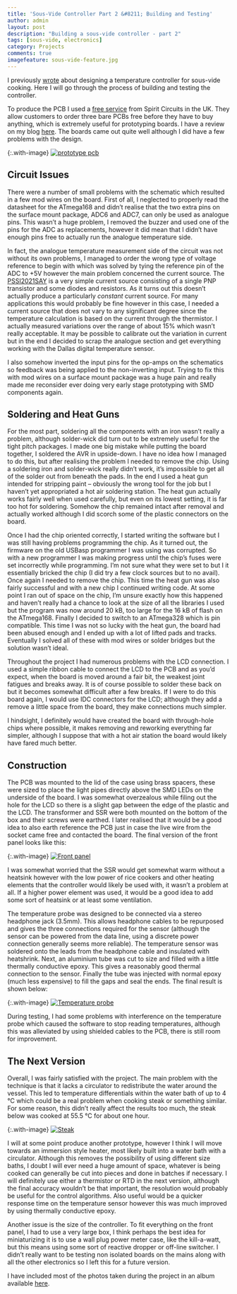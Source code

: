 ```yaml
---
title: 'Sous-Vide Controller Part 2 &#8211; Building and Testing'
author: admin
layout: post
description: "Building a sous-vide controller - part 2"
tags: [sous-vide, electronics]
category: Projects
comments: true
imagefeature: sous-vide-feature.jpg
---
```


I previously [wrote][1] about designing a temperature controller for sous-vide
cooking. Here I will go through the process of building and testing the
controller.

To produce the PCB I used a [free service][2] from Spirit Circuits in the UK. They allow customers to order three bare PCBs free before they have to buy anything, which is extremely useful for prototyping boards. I have a review on my blog [here][3]. The boards came out quite well although I did have a few problems with the design.

{:.with-image}
[![prototype pcb][10]][4]

## Circuit Issues

There were a number of small problems with the schematic which resulted in a few mod wires on the board. First of all, I neglected to properly read the datasheet for the ATmega168 and didn&#8217;t realise that the two extra pins on the surface mount package, ADC6 and ADC7, can only be used as analogue pins. This wasn&#8217;t a huge problem, I removed the buzzer and used one of the pins for the ADC as replacements, however it did mean that I didn&#8217;t have enough pins free to actually run the analogue temperature side.

In fact, the analogue temperature measurement side of the circuit was not without its own problems, I managed to order the wrong type of voltage reference to begin with which was solved by tying the reference pin of the ADC to +5V however the main problem concerned the current source. The [PSSI2021SAY][5] is a very simple current source consisting of a single PNP transistor and some diodes and resistors. As it turns out this doesn&#8217;t actually produce a particularly *constant* current source. For many applications this would probably be fine however in this case, I needed a current source that does not vary to any significant degree since the temperature calculation is based on the current through the thermistor. I actually measured variations over the range of about 15% which wasn&#8217;t really acceptable. It may be possible to calibrate out the variation in current but in the end I decided to scrap the analogue section and get everything working with the Dallas digital temperature sensor.

I also somehow inverted the input pins for the op-amps on the schematics so feedback was being applied to the non-inverting input. Trying to fix this with mod wires on a surface mount package was a huge pain and really made me reconsider ever doing very early stage prototyping with SMD components again.

## Soldering and Heat Guns

For the most part, soldering all the components with an iron wasn&#8217;t really a problem, although solder-wick did turn out to be extremely useful for the tight pitch packages. I made one big mistake while putting the board together, I soldered the AVR in upside-down. I have no idea how I managed to do this, but after realising the problem I needed to remove the chip. Using a soldering iron and solder-wick really didn&#8217;t work, it&#8217;s impossible to get all of the solder out from beneath the pads. In the end I used a heat gun intended for stripping paint &#8211; obviously the wrong tool for the job but I haven&#8217;t yet appropriated a hot air soldering station. The heat gun actually works fairly well when used carefully, but even on its lowest setting, it is far too hot for soldering. Somehow the chip remained intact after removal and actually worked although I did scorch some of the plastic connectors on the board.

Once I had the chip oriented correctly, I started writing the software but I was still having problems programming the chip. As it turned out, the firmware on the old USBasp programmer I was using was corrupted. So with a new programmer I was making progress until the chip&#8217;s fuses were set incorrectly while programming. I&#8217;m not sure what they were set to but I it essentially bricked the chip (I did try a few clock sources but to no avail). Once again I needed to remove the chip. This time the heat gun was also fairly successful and with a new chip I continued writing code. At some point I ran out of space on the chip, I&#8217;m unsure exactly how this happened and haven&#8217;t really had a chance to look at the size of all the libraries I used but the program was now around 20 kB, too large for the 16 kB of flash on the ATmega168. Finally I decided to switch to an ATmega328 which is pin compatible. This time I was not so lucky with the heat gun, the board had been abused enough and I ended up with a lot of lifted pads and tracks. Eventually I solved all of these with mod wires or solder bridges but the solution wasn&#8217;t ideal.

Throughout the project I had numerous problems with the LCD connection. I used a simple ribbon cable to connect the LCD to the PCB and as you&#8217;d expect, when the board is moved around a fair bit, the weakest joint fatigues and breaks away. It is of course possible to solder these back on but it becomes somewhat difficult after a few breaks. If I were to do this board again, I would use IDC connectors for the LCD; although they add a remove a little space from the board, they make connections much simpler.

I hindsight, I definitely would have created the board with through-hole chips where possible, it makes removing and reworking everything far simpler, although I suppose that with a hot air station the board would likely have fared much better.

## Construction

The PCB was mounted to the lid of the case using brass spacers, these were sized to place the light pipes directly above the SMD LEDs on the underside of the board. I was somewhat overzealous while filing out the hole for the LCD so there is a slight gap between the edge of the plastic and the LCD. The transformer and SSR were both mounted on the bottom of the box and their screws were earthed. I later realised that it would be a good idea to also earth reference the PCB just in case the live wire from the socket came free and contacted the board. The final version of the front panel looks like this:

{:.with-image}
[![Front panel][11]][6]

I was somewhat worried that the SSR would get somewhat warm without a heatsink however with the low power of rice cookers and other heating elements that the controller would likely be used with, it wasn&#8217;t a problem at all. If a higher power element was used, it would be a good idea to add some sort of heatsink or at least some ventilation.

The temperature probe was designed to be connected via a stereo headphone jack (3.5mm). This allows headphone cables to be repurposed and gives the three connections required for the sensor (although the sensor can be powered from the data line, using a discrete power connection generally seems more reliable). The temperature sensor was soldered onto the leads from the headphone cable and insulated with heatshrink. Next, an aluminium tube was cut to size and filled with a little thermally conductive epoxy. This gives a reasonably good thermal connection to the sensor. Finally the tube was injected with normal epoxy (much less expensive) to fill the gaps and seal the ends. The final result is shown below:

{:.with-image}
[![Temperature probe][12]][7]

During testing, I had some problems with interference on the temperature probe which caused the software to stop reading temperatures, although this was alleviated by using shielded cables to the PCB, there is still room for improvement.

## The Next Version

Overall, I was fairly satisfied with the project. The main problem with the technique is that it lacks a circulator to redistribute the water around the vessel. This led to temperature differentials within the water bath of up to 4 °C which could be a real problem when cooking steak or something similar. For some reason, this didn&#8217;t really affect the results too much, the steak below was cooked at 55.5 °C for about one hour.

{:.with-image}
[![Steak][13]][8]


I will at some point produce another prototype, however I think I will move towards an immersion style heater, most likely built into a water bath with a circulator. Although this removes the possibility of using different size baths, I doubt I will ever need a huge amount of space, whatever is being cooked can generally be cut into pieces and done in batches if necessary. I will definitely use either a thermistor or RTD in the next version, although the final accuracy wouldn&#8217;t be that important, the resolution would probably be useful for the control algorithms. Also useful would be a quicker response time on the temperature sensor however this was much improved by using thermally conductive epoxy.

Another issue is the size of the controller. To fit everything on the front panel, I had to use a very large box, I think perhaps the best idea for miniaturizing it is to use a wall plug power meter case, like the kill-a-watt, but this means using some sort of reactive dropper or off-line switcher. I didn&#8217;t really want to be testing non isolated boards on the mains along with all the other electronics so I left this for a future version.

I have included most of the photos taken during the project in an album available [here][9].

 [1]: {{site.url}}/projects/sous-vide-part-1 "Sous-Vide Controller Part 1 – Design"
 [2]: http://www.spiritcircuits.com/services/go-naked "Spirit Circuits 'Go Naked' Prototyping Service"
 [3]: {{site.url}}/electronics/spirit-circuits-go-naked-pcb-prototype-review/ "Spirit Circuits ‘Go Naked’ PCB Prototype Review"
 [4]: {{site.url}}/images/sous-vide-2/DSC_6261-Edit.jpg
 [5]: http://www.nxp.com/documents/data_sheet/PSSI2021SAY.pdf‎ "PSSI2021SAY Current Source Datasheet"
 [6]: {{site.url}}/images/sous-vide-2/DSC_6453.jpg
 [7]: {{site.url}}/images/sous-vide-2/DSC_6436.jpg
 [8]: {{site.url}}/images/sous-vide-2/DSC_6225.jpg
 [9]: http://imgur.com/a/aG1Jp
 [10]: {{site.url}}/images/sous-vide-2/DSC_6261-Edit-700x478.jpg
 [11]: {{site.url}}/images/sous-vide-2/DSC_6453-700x464.jpg
 [12]: {{site.url}}/images/sous-vide-2/DSC_6436-700x464.jpg
 [13]: {{site.url}}/images/sous-vide-2/DSC_6225-700x464.jpg



